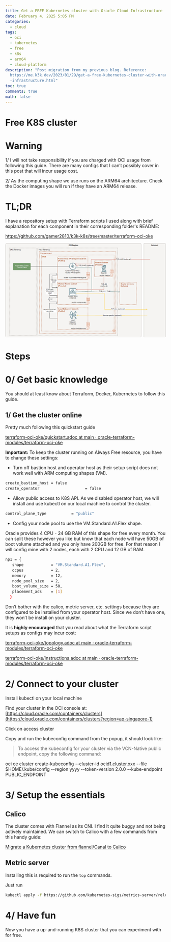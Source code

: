 ```yaml
---
title: Get a FREE Kubernetes cluster with Oracle Cloud Infrastructure
date: February 4, 2025 5:05 PM
categories:
  - cloud
tags:
  - oci
  - kubernetes
  - free
  - k8s
  - arm64
  - cloud-platform
description: "Post migration from my previous blog. Reference:
  https://me.k3k.dev/2023/01/29/get-a-free-kubernetes-cluster-with-oracle-cloud\
  -infrastructure.html"
toc: true
comments: true
math: false
---
```

# Free K8S cluster

# Warning

1/ I will not take responsibility if you are charged with OCI usage from following this guide. There are many configs that I can’t possibly cover in this post that will incur usage cost.

2/ As the computing shape we use runs on the ARM64 architecture. Check the Docker images you will run if they have an ARM64 release.

# TL;DR

I have a repository setup with Terraform scripts I used along with brief explanation for each component in their corresponding folder's README:

<https://github.com/gamer2810/k3k-k8s/tree/master/terraform-oci-oke>

![high-level-architecture-img](https://raw.githubusercontent.com/gamer2810/k3k-k8s/refs/heads/master/terraform-oci-oke/goal.png "High Level Architecture Preview")

# Steps

# 0/ Get basic knowledge

You should at least know about Terraform, Docker, Kubernetes to follow this guide.

## 1/ Get the cluster online

Pretty much following this quickstart guide

[terraform-oci-oke/quickstart.adoc at main · oracle-terraform-modules/terraform-oci-oke](https://github.com/oracle-terraform-modules/terraform-oci-oke/blob/main/docs/quickstart.adoc)

**Important:** To keep the cluster running on Always Free resource, you have to change these settings:

* Turn off bastion host and operator host as their setup script does not work well with ARM computing shapes (VM).

```bash
create_bastion_host = false
create_operator                    = false
```

* Allow public access to K8S API. As we disabled operator host, we will install and use kubectl on our local machine to control the cluster.

```bash
control_plane_type           = "public"
```

* Config your node pool to use the VM.Standard.A1.Flex shape.

Oracle provides 4 CPU - 24 GB RAM of this shape for free every month. You can split these however you like but know that each node will have 50GB of boot volume attached and you only have 200GB for free. For that reason I will config mine with 2 nodes, each with 2 CPU and 12 GB of RAM.

```bash
np1 = {
   shape            = "VM.Standard.A1.Flex",
   ocpus            = 2,
   memory           = 12,
   node_pool_size   = 2,
   boot_volume_size = 50,
   placement_ads    = [1]
  }
```

Don’t bother with the calico, metric server, etc. settings because they are configured to be installed from your operator host. Since we don’t have one, they won’t be install on your cluster.

It is **highly encouraged** that you read about what the Terraform script setups as configs may incur cost:

[terraform-oci-oke/topology.adoc at main · oracle-terraform-modules/terraform-oci-oke](https://github.com/oracle-terraform-modules/terraform-oci-oke/blob/main/docs/topology.adoc)

[terraform-oci-oke/instructions.adoc at main · oracle-terraform-modules/terraform-oci-oke](https://github.com/oracle-terraform-modules/terraform-oci-oke/blob/main/docs/instructions.adoc)

# 2/ Connect to your cluster

Install kubectl on your local machine

Find your cluster in the OCI console at: [https://cloud.oracle.com/containers/clusters](https://cloud.oracle.com/containers/clusters?region=ap-singapore-1)

Click on access cluster

Copy and run the kubeconfig command from the popup, it should look like:

> To access the kubeconfig for your cluster via the VCN-Native public endpoint, copy the following command: 

oci ce cluster create-kubeconfig --cluster-id ocid1.cluster.xxx --file $HOME/.kube/config --region yyyy --token-version 2.0.0 --kube-endpoint PUBLIC_ENDPOINT

# 3/ Setup the essentials

## Calico

The cluster comes with Flannel as its CNI. I find it quite buggy and not being actively maintained. We can switch to Calico with a few commands from this handy guide: 

[Migrate a Kubernetes cluster from flannel/Canal to Calico](https://projectcalico.docs.tigera.io/getting-started/kubernetes/flannel/migration-from-flannel)

## Metric server

Installing this is required to run the `top` commands.

Just run 

```bash
kubectl apply -f https://github.com/kubernetes-sigs/metrics-server/releases/latest/download/components.yaml
```

# 4/ Have fun

Now you have a up-and-running K8S cluster that you can experiment with for free.
